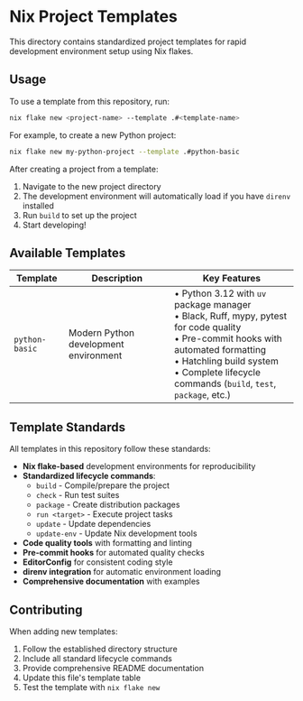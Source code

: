 
# Nix Project Templates

This directory contains standardized project templates for rapid development environment setup using Nix flakes.

## Usage

To use a template from this repository, run:

```bash
nix flake new <project-name> --template .#<template-name>
```

For example, to create a new Python project:

```bash
nix flake new my-python-project --template .#python-basic
```

After creating a project from a template:

1. Navigate to the new project directory
2. The development environment will automatically load if you have `direnv` installed
3. Run `build` to set up the project
4. Start developing!

## Available Templates

| Template | Description | Key Features |
|----------|-------------|--------------|
| `python-basic` | Modern Python development environment | • Python 3.12 with `uv` package manager<br>• Black, Ruff, mypy, pytest for code quality<br>• Pre-commit hooks with automated formatting<br>• Hatchling build system<br>• Complete lifecycle commands (`build`, `test`, `package`, etc.) |

## Template Standards

All templates in this repository follow these standards:

- **Nix flake-based** development environments for reproducibility
- **Standardized lifecycle commands**:
  - `build` - Compile/prepare the project
  - `check` - Run test suites
  - `package` - Create distribution packages
  - `run <target>` - Execute project tasks
  - `update` - Update dependencies
  - `update-env` - Update Nix development tools
- **Code quality tools** with formatting and linting
- **Pre-commit hooks** for automated quality checks
- **EditorConfig** for consistent coding style
- **direnv integration** for automatic environment loading
- **Comprehensive documentation** with examples

## Contributing

When adding new templates:

1. Follow the established directory structure
2. Include all standard lifecycle commands
3. Provide comprehensive README documentation
4. Update this file's template table
5. Test the template with `nix flake new`
